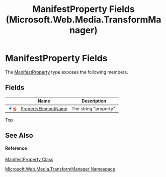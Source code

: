 ﻿---
title: ManifestProperty Fields (Microsoft.Web.Media.TransformManager)
TOCTitle: ManifestProperty Fields
ms:assetid: Fields.T:Microsoft.Web.Media.TransformManager.ManifestProperty
ms:mtpsurl: https://msdn.microsoft.com/en-us/library/microsoft.web.media.transformmanager.manifestproperty_fields(v=VS.90)
ms:contentKeyID: 35521088
ms.date: 06/14/2012
mtps_version: v=VS.90
---

# ManifestProperty Fields

The [ManifestProperty](manifestproperty-class-microsoft-web-media-transformmanager.md) type exposes the following members.

## Fields

<table>
<thead>
<tr class="header">
<th> </th>
<th>Name</th>
<th>Description</th>
</tr>
</thead>
<tbody>
<tr class="odd">
<td><img src="images/Dd565979.pubfield(en-us,VS.90).gif" title="Public field" alt="Public field" /><img src="images/Dd565979.static(en-us,VS.90).gif" title="Static member" alt="Static member" /></td>
<td><a href="manifestproperty-propertyelementname-field-microsoft-web-media-transformmanager.md">PropertyElementName</a></td>
<td>The string &quot;property&quot;.</td>
</tr>
</tbody>
</table>


Top

## See Also

#### Reference

[ManifestProperty Class](manifestproperty-class-microsoft-web-media-transformmanager.md)

[Microsoft.Web.Media.TransformManager Namespace](microsoft-web-media-transformmanager-namespace.md)

